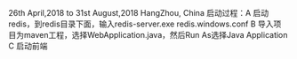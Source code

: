 26th April,2018 to 31st August,2018
HangZhou, China
启动过程：A 启动redis，到redis目录下面，输入redis-server.exe redis.windows.conf
B 导入项目为maven工程，选择WebApplication.java，然后Run As选择Java Application
C 启动前端
